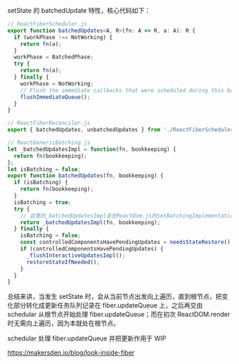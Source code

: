 setState 的 batchedUpdate 特性，核心代码如下：

```ts
// ReactFiberScheduler.js
export function batchedUpdates<A, R>(fn: A => R, a: A): R {
  if (workPhase !== NotWorking) {
    return fn(a);
  }
  workPhase = BatchedPhase;
  try {
    return fn(a);
  } finally {
    workPhase = NotWorking;
    // Flush the immediate callbacks that were scheduled during this batch
    flushImmediateQueue();
  }
}
```

```ts
// ReactFiberReconciler.js
export { batchedUpdates, unbatchedUpdates } from './ReactFiberScheduler';
```

```ts
// ReactGenericBatching.js
let _batchedUpdatesImpl = function(fn, bookkeeping) {
  return fn(bookkeeping);
};
let isBatching = false;
export function batchedUpdates(fn, bookkeeping) {
  if (isBatching) {
    return fn(bookkeeping);
  }
  isBatching = true;
  try {
    // 这里的_batchedUpdatesImpl会在ReactDom.js的setBatchingImplementation方法中被覆盖，其实就是ReactFiberScheduler.js的batchedUpdates函数
    return _batchedUpdatesImpl(fn, bookkeeping);
  } finally {
    isBatching = false;
    const controlledComponentsHavePendingUpdates = needsStateRestore();
    if (controlledComponentsHavePendingUpdates) {
      _flushInteractiveUpdatesImpl();
      restoreStateIfNeeded();
    }
  }
}
```

总结来讲，当发生 setState 时，会从当前节点出发向上遍历，直到根节点，把变化部分转化成更新任务队列记录在 fiber.updateQueue 上，之后再交由 schedular 从根节点开始处理 fiber.updateQueue；而在初次 ReactDOM.render 时无需向上遍历，因为本就处在根节点。

schedular 处理 fiber.updateQueue 并把更新作用于 WIP

https://makersden.io/blog/look-inside-fiber
